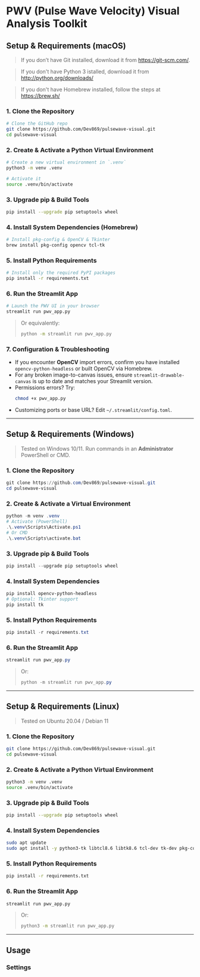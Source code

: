# PWV (Pulse Wave Velocity) Visual Analysis Toolkit

## Setup & Requirements (macOS)

> If you don’t have Git installed, download it from https://git-scm.com/.

> If you don't have Python 3 istalled, download it from http://python.org/downloads/

> If you don't have Homebrew installed, follow the steps at https://brew.sh/

### 1. Clone the Repository
```bash
# Clone the GitHub repo
git clone https://github.com/Dev869/pulsewave-visual.git
cd pulsewave-visual
```

### 2. Create & Activate a Python Virtual Environment
```bash
# Create a new virtual environment in `.venv`
python3 -m venv .venv

# Activate it
source .venv/bin/activate
```

### 3. Upgrade pip & Build Tools
```bash
pip install --upgrade pip setuptools wheel
```

### 4. Install System Dependencies (Homebrew)
```bash
# Install pkg-config & OpenCV & Tkinter
brew install pkg-config opencv tcl-tk
```

### 5. Install Python Requirements
```bash
# Install only the required PyPI packages
pip install -r requirements.txt
```

### 6. Run the Streamlit App
```bash
# Launch the PWV UI in your browser
streamlit run pwv_app.py
```

> Or equivalently:
> ```bash
> python -m streamlit run pwv_app.py
> ```

### 7. Configuration & Troubleshooting
- If you encounter **OpenCV** import errors, confirm you have installed `opencv-python-headless` or built OpenCV via Homebrew.
- For any broken image-to-canvas issues, ensure `streamlit-drawable-canvas` is up to date and matches your Streamlit version.
- Permissions errors? Try:
  ```bash
  chmod +x pwv_app.py
  ```
- Customizing ports or base URL? Edit `~/.streamlit/config.toml`.

---

## Setup & Requirements (Windows)

> Tested on Windows 10/11. Run commands in an **Administrator** PowerShell or CMD.

### 1. Clone the Repository
```powershell
git clone https://github.com/Dev869/pulsewave-visual.git
cd pulsewave-visual
```

### 2. Create & Activate a Virtual Environment
```powershell
python -m venv .venv
# Activate (PowerShell)
.\.venv\Scripts\Activate.ps1
# Or CMD
.\.venv\Scripts\activate.bat
```

### 3. Upgrade pip & Build Tools
```powershell
pip install --upgrade pip setuptools wheel
```

### 4. Install System Dependencies
```powershell
pip install opencv-python-headless
# Optional: Tkinter support
pip install tk
```

### 5. Install Python Requirements
```powershell
pip install -r requirements.txt
```

### 6. Run the Streamlit App
```powershell
streamlit run pwv_app.py
```

> Or:
> ```powershell
> python -m streamlit run pwv_app.py
> ```

---

## Setup & Requirements (Linux)

> Tested on Ubuntu 20.04 / Debian 11

### 1. Clone the Repository
```bash
git clone https://github.com/Dev869/pulsewave-visual.git
cd pulsewave-visual
```

### 2. Create & Activate a Python Virtual Environment
```bash
python3 -m venv .venv
source .venv/bin/activate
```

### 3. Upgrade pip & Build Tools
```bash
pip install --upgrade pip setuptools wheel
```

### 4. Install System Dependencies
```bash
sudo apt update
sudo apt install -y python3-tk libtcl8.6 libtk8.6 tcl-dev tk-dev pkg-config libopencv-dev
```

### 5. Install Python Requirements
```bash
pip install -r requirements.txt
```

### 6. Run the Streamlit App
```bash
streamlit run pwv_app.py
```

> Or:
> ```bash
> python3 -m streamlit run pwv_app.py
> ```

---

## Usage
### Settings
